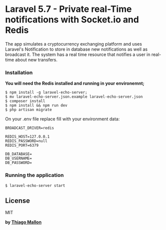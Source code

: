 # Laravel 5.7 - Private real-Time notifications with Socket.io and Redis 

The app simulates a cryptocurrency exchanging platform and uses Laravel's Notification to store in database new notifications as well as broadcast it. The system has a real time resource that notifies a user in real-time about new transfers.

### Installation

**You will need the Redis installed and running in your environemnt;**

```
$ npm install -g laravel-echo-server;
$ mv laravel-echo-server.json.example laravel-echo-server.json 
$ composer install
$ npm install && npm run dev
$ php artisan migrate
```

On your .env file replace fill with your environment data:
```
BROADCAST_DRIVER=redis

REDIS_HOST=127.0.0.1
REDIS_PASSWORD=null 
REDIS_PORT=6379

DB_DATABASE=
DB_USERNAME=
DB_PASSWORD=
```

### Running the application

```
$ laravel-echo-server start
```

License
----

MIT

**by [Thiago Mallon]**

 [Socket.io]: <https://socket.io/>
 [Vue.js]: <https://vuejs.org/>
 [Redis]: <https://redis.io/>
 [Predis]: <https://github.com/nrk/predis>
 [Laravel Events]: <https://laravel.com/docs/5.7/events>
 [Laravel Listeners]: <https://laravel.com/docs/5.7/events#queued-event-listeners>
 [Laravel Notifications]: <https://laravel.com/docs/5.7/notifications>
 [Laravel Channels]: <https://laravel.com/docs/5.7/broadcasting#defining-channel-classes>
 [Laravel Validation Rules]: <https://laravel.com/docs/5.7/validation#custom-validation-rules>
 [Laravel Form Requests]: <https://laravel.com/docs/5.7/validation#creating-form-requests>
 [Laravel Middleware]: <https://laravel.com/docs/5.7/middleware>
 [Laravel Echo]: <https://laravel.com/docs/5.7/broadcasting#installing-laravel-echo>
 [laravel-echo]: <https://www.npmjs.com/package/laravel-echo>
 [laravel-echo-server]: <https://www.npmjs.com/package/laravel-echo-server>
 [Thiago Mallon]: <https://www.linkedin.com/in/thiago-mallon/>
 [Laravel-Real-time_Socket-io]: <https://github.com/jamesmallon/Laravel-Real-time_Socket-io>
